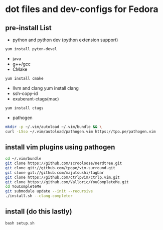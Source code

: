 # dot files and  dev-configs for Fedora

## pre-install List
  - python and python dev (python extension support)
```sh
yum install pyton-devel
```
  - java   
  - g++/gcc   
  - CMake
```sh
yum install cmake 
```
  - llvm and clang
yum install clang 
  - ssh-copy-id   
  - exuberant-ctags(mac)
```sh
yum install ctags
```
  - pathogen
```sh
mkdir -p ~/.vim/autoload ~/.vim/bundle && \
curl -LSso ~/.vim/autoload/pathogen.vim https://tpo.pe/pathogen.vim
```

## install vim plugins using pathogen
```sh
cd ~/.vim/bundle
git clone https://github.com/scrooloose/nerdtree.git
git clone git://github.com/tpope/vim-surround.git 
git clone git://github.com/majutsushi/tagbar 
git clone https://github.com/ctrlpvim/ctrlp.vim.git
git clone https://github.com/Valloric/YouCompleteMe.git
cd YouCompleteMe
git submodule update --init --recursive
./install.sh --clang-completer
```
## install (do this lastly)
```
bash setup.sh
```


